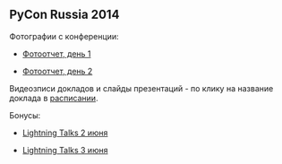PyCon Russia 2014
-----------------

﻿Фотографии с конференции: 

* [Фотоотчет, день 1](https://www.facebook.com/media/set/?set=a.724057470973718.1073741832.475364682509666&type=3)

* [Фотоотчет, день 2](https://www.facebook.com/media/set/?set=a.724101997635932.1073741833.475364682509666&type=3)
                          

Видеозписи докладов и слайды презентаций - по клику на название доклада в [расписании](http://pycon.ru/2014/program/schedule/).

Бонусы:

* [Lightning Talks 2 июня](https://www.youtube.com/watch?v=sF2Ps2KxXxU)

* [Lightning Talks 3 июня](https://www.youtube.com/watch?v=C43rTmPoNqY)


